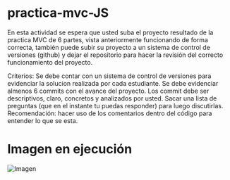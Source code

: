 # practica-mvc-JS

En esta actividad se espera que usted suba el proyecto resultado de la practica MVC de 6 partes, vista anteriormente funcionando de forma correcta, también puede subir su proyecto a un sistema de control de versiones (github) y dejar el repositorio para hacer la revisión del correcto funcionamiento del proyecto.



Criterios: 
Se debe contar con un sistema de control de versiones para evidenciar la solucion realizada por cada estudiante.
Se debe evidenciar almenos 6 commits con el avance del proyecto.
Los commit debe ser descriptivos, claro, concretos y analizados por usted. 
Sacar una lista de preguntas (que en el instante tu puedas responder) para luego discutirlas.
Recomendación: hacer uso de los comentarios dentro del código para entender lo que se esta.

# Imagen en ejecución 


![Imagen](Run.PNG)

